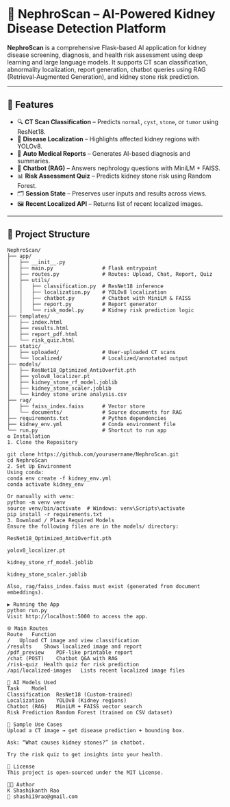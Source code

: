 # 🧠 NephroScan – AI-Powered Kidney Disease Detection Platform

**NephroScan** is a comprehensive Flask-based AI application for kidney disease screening, diagnosis, and health risk assessment using deep learning and large language models. It supports CT scan classification, abnormality localization, report generation, chatbot queries using RAG (Retrieval-Augmented Generation), and kidney stone risk prediction.

---

## 🚀 Features

- 🔍 **CT Scan Classification** – Predicts `normal`, `cyst`, `stone`, or `tumor` using ResNet18.
- 🧭 **Disease Localization** – Highlights affected kidney regions with YOLOv8.
- 📝 **Auto Medical Reports** – Generates AI-based diagnosis and summaries.
- 💬 **Chatbot (RAG)** – Answers nephrology questions with MiniLM + FAISS.
- 📊 **Risk Assessment Quiz** – Predicts kidney stone risk using Random Forest.
- 🗂️ **Session State** – Preserves user inputs and results across views.
- 🖼️ **Recent Localized API** – Returns list of recent localized images.

---

## 📁 Project Structure

```plaintext
NephroScan/
├── app/
│   ├── __init__.py
│   ├── main.py                # Flask entrypoint
│   ├── routes.py              # Routes: Upload, Chat, Report, Quiz
│   ├── utils/
│   │   ├── classification.py  # ResNet18 inference
│   │   ├── localization.py    # YOLOv8 localization
│   │   ├── chatbot.py         # Chatbot with MiniLM & FAISS
│   │   ├── report.py          # Report generator
│   │   └── risk_model.py      # Kidney risk prediction logic
├── templates/
│   ├── index.html
│   ├── results.html
│   ├── report_pdf.html
│   └── risk_quiz.html
├── static/
│   ├── uploaded/              # User-uploaded CT scans
│   └── localized/             # Localized/annotated output
├── models/
│   ├── ResNet18_Optimized_AntiOverfit.pth
│   ├── yolov8_localizer.pt
│   ├── kidney_stone_rf_model.joblib
│   ├── kidney_stone_scaler.joblib
│   └── kindey stone urine analysis.csv
├── rag/
│   ├── faiss_index.faiss      # Vector store
│   └── documents/             # Source documents for RAG
├── requirements.txt           # Python dependencies
├── kidney_env.yml             # Conda environment file
└── run.py                     # Shortcut to run app
⚙️ Installation
1. Clone the Repository

git clone https://github.com/yourusername/NephroScan.git
cd NephroScan
2. Set Up Environment
Using conda:
conda env create -f kidney_env.yml
conda activate kidney_env

Or manually with venv:
python -m venv venv
source venv/bin/activate  # Windows: venv\Scripts\activate
pip install -r requirements.txt
3. Download / Place Required Models
Ensure the following files are in the models/ directory:

ResNet18_Optimized_AntiOverfit.pth

yolov8_localizer.pt

kidney_stone_rf_model.joblib

kidney_stone_scaler.joblib

Also, rag/faiss_index.faiss must exist (generated from document embeddings).

▶️ Running the App
python run.py
Visit http://localhost:5000 to access the app.

🌐 Main Routes
Route	Function
/	Upload CT image and view classification
/results	Shows localized image and report
/pdf_preview	PDF-like printable report
/chat (POST)	Chatbot Q&A with RAG
/risk-quiz	Health quiz for risk prediction
/api/localized-images	Lists recent localized image files

🤖 AI Models Used
Task	Model
Classification	ResNet18 (Custom-trained)
Localization	YOLOv8 (Kidney regions)
Chatbot (RAG)	MiniLM + FAISS vector search
Risk Prediction	Random Forest (trained on CSV dataset)

🧪 Sample Use Cases
Upload a CT image → get disease prediction + bounding box.

Ask: “What causes kidney stones?” in chatbot.

Try the risk quiz to get insights into your health.

📄 License
This project is open-sourced under the MIT License.

👨‍💻 Author
K Shashikanth Rao
📧 shashi19rao@gmail.com










